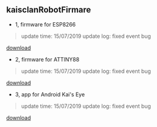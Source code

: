 ## kaisclanRobotFirmare


- 1, firmware for ESP8266
> update time: 15/07/2019
> update log: fixed event bug

[download](https://github.com/xu7wong/kaisclanRobotFirmare/raw/master/robot-wss-client.ino.generic.bin)

- 2, firmware for ATTINY88
> update time: 15/07/2019
> update log: fixed event bug

[download](https://www.google.com)

- 3, app for Android Kai's Eye
> update time: 15/07/2019
> update log: fixed event bug

[download](https://www.google.com)
